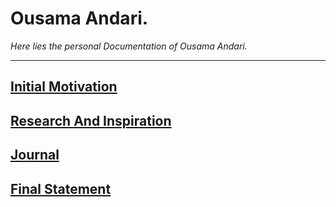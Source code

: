 # Ousama Andari.

_Here lies the personal Documentation of Ousama Andari._

---

## [Initial Motivation](./Motivation.md)
## [Research And Inspiration](./ResearchAndInspiration.md)
## [Journal](./Journal.md)
## [Final Statement](./FinalStatement.md)